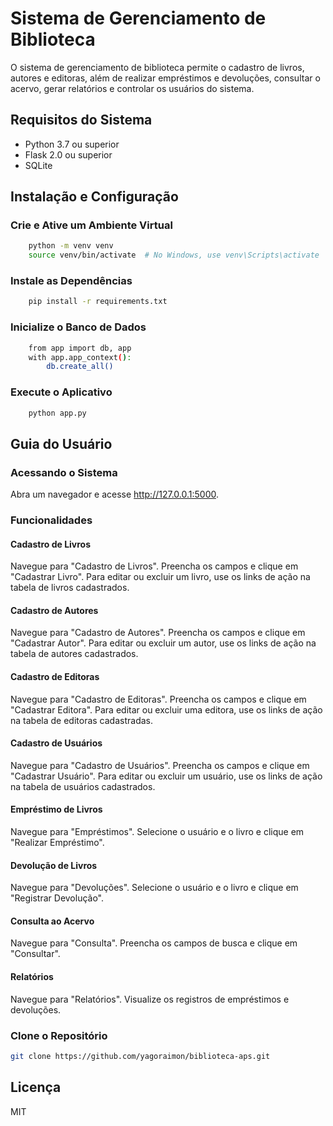 # Sistema de Gerenciamento de Biblioteca

O sistema de gerenciamento de biblioteca permite o cadastro de livros, autores e editoras, além de realizar empréstimos e devoluções, consultar o acervo, gerar relatórios e controlar os usuários do sistema.

## Requisitos do Sistema

- Python 3.7 ou superior
- Flask 2.0 ou superior
- SQLite

## Instalação e Configuração

### Crie e Ative um Ambiente Virtual
```bash
    python -m venv venv
    source venv/bin/activate  # No Windows, use venv\Scripts\activate
```
### Instale as Dependências
```bash
    pip install -r requirements.txt
```
### Inicialize o Banco de Dados
```bash
    from app import db, app
    with app.app_context():
        db.create_all()
```
### Execute o Aplicativo
```bash
    python app.py
```

## Guia do Usuário

### Acessando o Sistema

Abra um navegador e acesse http://127.0.0.1:5000.

### Funcionalidades

#### Cadastro de Livros

Navegue para "Cadastro de Livros".
Preencha os campos e clique em "Cadastrar Livro".
Para editar ou excluir um livro, use os links de ação na tabela de livros cadastrados.

#### Cadastro de Autores

Navegue para "Cadastro de Autores".
Preencha os campos e clique em "Cadastrar Autor".
Para editar ou excluir um autor, use os links de ação na tabela de autores cadastrados.

#### Cadastro de Editoras

Navegue para "Cadastro de Editoras".
Preencha os campos e clique em "Cadastrar Editora".
Para editar ou excluir uma editora, use os links de ação na tabela de editoras cadastradas.

#### Cadastro de Usuários

Navegue para "Cadastro de Usuários".
Preencha os campos e clique em "Cadastrar Usuário".
Para editar ou excluir um usuário, use os links de ação na tabela de usuários cadastrados.

#### Empréstimo de Livros

Navegue para "Empréstimos".
Selecione o usuário e o livro e clique em "Realizar Empréstimo".

#### Devolução de Livros

Navegue para "Devoluções".
Selecione o usuário e o livro e clique em "Registrar Devolução".

#### Consulta ao Acervo

Navegue para "Consulta".
Preencha os campos de busca e clique em "Consultar".

#### Relatórios

Navegue para "Relatórios".
Visualize os registros de empréstimos e devoluções.


### Clone o Repositório
```bash
git clone https://github.com/yagoraimon/biblioteca-aps.git
```

## Licença
MIT
